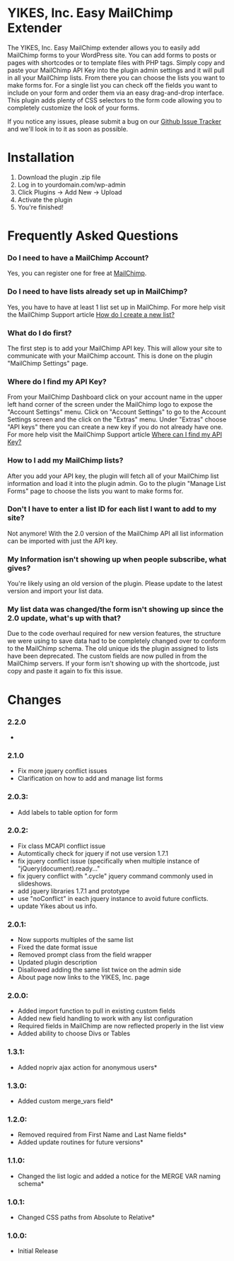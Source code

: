 YIKES, Inc. Easy MailChimp Extender
===========
The YIKES, Inc. Easy MailChimp extender allows you to easily add MailChimp forms to your WordPress site. You can add forms to posts or pages with shortcodes or to template files with PHP tags. Simply copy and paste your MailChimp API Key into the plugin admin settings and it will pull in all your MailChimp lists. From there you can choose the lists you want to make forms for. For a single list you can check off the fields you want to include on your form and order them via an easy drag-and-drop interface. This plugin adds plenty of CSS selectors to the form code allowing you to completely customize the look of your forms.

If you notice any issues, please submit a bug on our [Github Issue Tracker](https://github.com/yikesinc/yikes-inc-easy-mailchimp-extender/issues "Github Issue Tracker") and we'll look in to it as soon as possible.

Installation
===========

1. Download the plugin .zip file
1. Log in to yourdomain.com/wp-admin
1. Click Plugins -> Add New -> Upload
1. Activate the plugin
1. You're finished!

Frequently Asked Questions
===========

### Do I need to have a MailChimp Account? 
Yes, you can register one for free at [MailChimp](https://mailchimp.com/signup/ "MailChimp Signup").

### Do I need to have lists already set up in MailChimp? 
Yes, you have to have at least 1 list set up in MailChimp. 
For more help visit the MailChimp Support article [How do I create a new list?](http://kb.mailchimp.com/article/where-can-i-find-my-api-key "How do I create a new list?")

### What do I do first? 
The first step is to add your MailChimp API key. This will allow your site to communicate with your MailChimp account. This is done on the plugin "MailChimp Settings" page.

### Where do I find my API Key? 
From your MailChimp Dashboard click on your account name in the upper left hand corner of the screen under the MailChimp logo to expose the "Account Settings" menu. Click on "Account Settings" to go to the Account Settings screen and the click on the "Extras" menu. Under "Extras" choose "API keys" there you can create a new key if you do not already have one.
For more help visit the MailChimp Support article [Where can I find my API Key?](http://kb.mailchimp.com/article/where-can-i-find-my-api-key "Where can I find my API Key?")

### How to I add my MailChimp lists? 
After you add your API key, the plugin will fetch all of your MailChimp list information and load it into the plugin admin. Go to the plugin "Manage List Forms" page to choose the lists you want to make forms for.

### Don't I have to enter a list ID for each list I want to add to my site? 
Not anymore! With the 2.0 version of the MailChimp API all list information can be imported with just the API key.

### My Information isn't showing up when people subscribe, what gives? 
You're likely using an old version of the plugin. Please update to the latest version and import your list data.

### My list data was changed/the form isn't showing up since the 2.0 update, what's up with that?
Due to the code overhaul required for new version features, the structure we were using to save data had to be completely changed over to conform to the MailChimp schema. The old unique ids the plugin assigned to lists have been deprecated. The custom fields are now pulled in from the MailChimp servers. If your form isn't showing up with the shortcode, just copy and paste it again to fix this issue.

Changes
===========
### 2.2.0
* 

### 2.1.0
* Fix more jquery conflict issues
* Clarification on how to add and manage list forms

### 2.0.3:
* Add labels to table option for form

### 2.0.2:
* Fix class MCAPI conflict issue
* Automtically check for jquery if not use version 1.7.1
* fix jquery conflict issue (specifically when multiple instance of "jQuery(document).ready..."
* fix jquery conflict with ".cycle" jquery command commonly used in slideshows.
* add jquery libraries 1.7.1 and prototype 
* use "noConflict" in each jquery instance to avoid future conflicts.  
* update Yikes about us info.

### 2.0.1:
* Now supports multiples of the same list
* Fixed the date format issue
* Removed prompt class from the field wrapper
* Updated plugin description
* Disallowed adding the same list twice on the admin side
* About page now links to the YIKES, Inc. page

### 2.0.0:
* Added import function to pull in existing custom fields
* Added new field handling to work with any list configuration
* Required fields in MailChimp are now reflected properly in the list view
* Added ability to choose Divs or Tables

### 1.3.1:
* Added nopriv ajax action for anonymous users*

### 1.3.0:
* Added custom merge_vars field*

### 1.2.0:
* Removed required from First Name and Last Name fields*
* Added update routines for future versions*

### 1.1.0:
* Changed the list logic and added a notice for the MERGE VAR naming schema*

### 1.0.1:
* Changed CSS paths from Absolute to Relative*

### 1.0.0:
* Initial Release